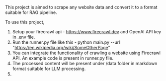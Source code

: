 This project is aimed to scrape any website data and convert it to a format suitable for RAG pipeline.

To use this project,

1. Setup your firecrawl api - https://www.firecrawl.dev and OpenAI API key in .env file.
2. Run the runner.py file like this -
   python main.py --url "https://en.wikipedia.org/wiki/SomeOtherPage"
3. You can integrate the functionality of crawling a website using Firecrawl API. An example code is present in runner.py file.
4. The processed content will be present under /data folder in markdown format suitable for LLM processing.
5. 

 
